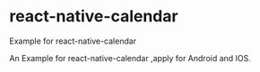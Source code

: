# react-native-calendar
Example for react-native-calendar 

An Example for react-native-calendar ,apply for Android and IOS.

